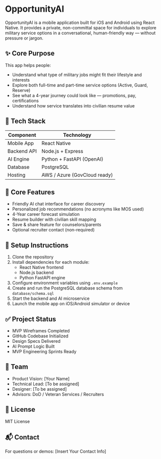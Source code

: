 
# OpportunityAI

OpportunityAI is a mobile application built for iOS and Android using React Native. It provides a private, non-committal space for individuals to explore military service options in a conversational, human-friendly way — without pressure or jargon.

## ✨ Core Purpose

This app helps people:
- Understand what type of military jobs might fit their lifestyle and interests
- Explore both full-time and part-time service options (Active, Guard, Reserve)
- See what a 4-year journey could look like — promotions, pay, certifications
- Understand how service translates into civilian resume value

## 📱 Tech Stack

| Component      | Technology             |
|----------------|------------------------|
| Mobile App     | React Native           |
| Backend API    | Node.js + Express      |
| AI Engine      | Python + FastAPI (OpenAI) |
| Database       | PostgreSQL             |
| Hosting        | AWS / Azure (GovCloud ready) |

## 🧠 Core Features

- Friendly AI chat interface for career discovery
- Personalized job recommendations (no acronyms like MOS used)
- 4-Year career forecast simulation
- Resume builder with civilian skill mapping
- Save & share feature for counselors/parents
- Optional recruiter contact (non-required)

## 🚀 Setup Instructions

1. Clone the repository
2. Install dependencies for each module:
   - React Native frontend
   - Node.js backend
   - Python FastAPI engine
3. Configure environment variables using `.env.example`
4. Create and run the PostgreSQL database schema from `database/schema.sql`
5. Start the backend and AI microservice
6. Launch the mobile app on iOS/Android simulator or device

## ✅ Project Status

- MVP Wireframes Completed
- GitHub Codebase Initialized
- Design Specs Delivered
- AI Prompt Logic Built
- MVP Engineering Sprints Ready

## 👥 Team

- Product Vision: [Your Name]
- Technical Lead: [To be assigned]
- Designer: [To be assigned]
- Advisors: DoD / Veteran Services / Recruiters

## 📄 License

MIT License

## 📬 Contact

For questions or demos: [Insert Your Contact Info]
